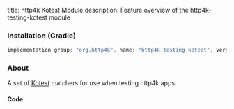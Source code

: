 title: http4k Kotest Module
description: Feature overview of the http4k-testing-kotest module

### Installation (Gradle)

```groovy
implementation group: "org.http4k", name: "http4k-testing-kotest", version: "4.17.4.0"
```

### About

A set of [Kotest] matchers for use when testing http4k apps.

#### Code [<img class="octocat"/>](https://github.com/http4k/http4k/blob/master/src/docs/guide/reference/kotest/example.kt)

<script src="https://gist-it.appspot.com/https://github.com/http4k/http4k/blob/master/src/docs/guide/reference/kotest/example.kt"></script>

[http4k]: https://http4k.org
[kotest]: https://github.com/kotest/kotest
